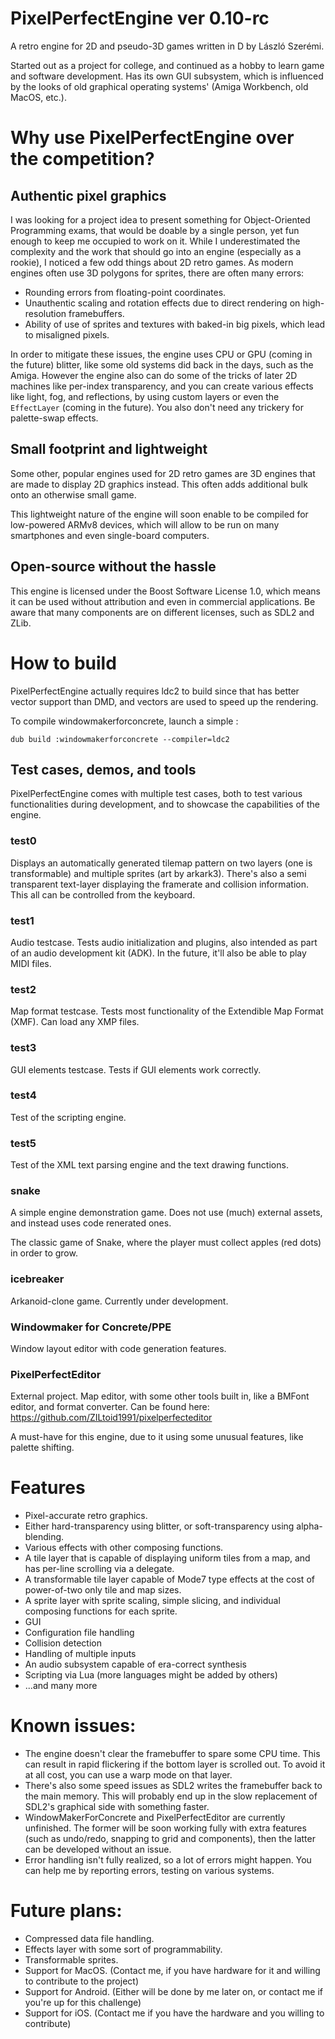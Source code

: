 # PixelPerfectEngine ver 0.10-rc

A retro engine for 2D and pseudo-3D games written in D by László Szerémi.

Started out as a project for college, and continued as a hobby to learn game and software development. Has its own GUI
subsystem, which is influenced by the looks of old graphical operating systems' (Amiga Workbench, old MacOS, etc.).

# Why use PixelPerfectEngine over the competition?

## Authentic pixel graphics

I was looking for a project idea to present something for Object-Oriented Programming exams, that would be doable by a 
single person, yet fun enough to keep me occupied to work on it. While I underestimated the complexity and the work 
that should go into an engine (especially as a rookie), I noticed a few odd things about 2D retro games. As modern 
engines often use 3D polygons for sprites, there are often many errors:

* Rounding errors from floating-point coordinates.
* Unauthentic scaling and rotation effects due to direct rendering on high-resolution framebuffers.
* Ability of use of sprites and textures with baked-in big pixels, which lead to misaligned pixels.

In order to mitigate these issues, the engine uses CPU or GPU (coming in the future) blitter, like some old systems did
back in the days, such as the Amiga. However the engine also can do some of the tricks of later 2D machines like 
per-index transparency, and you can create various effects like light, fog, and reflections, by using custom layers or
even the `EffectLayer` (coming in the future). You also don't need any trickery for palette-swap effects.

## Small footprint and lightweight

Some other, popular engines used for 2D retro games are 3D engines that are made to display 2D graphics instead. This 
often adds additional bulk onto an otherwise small game.

This lightweight nature of the engine will soon enable to be compiled for low-powered ARMv8 devices, which will allow 
to be run on many smartphones and even single-board computers.

## Open-source without the hassle

This engine is licensed under the Boost Software License 1.0, which means it can be used without attribution and even 
in commercial applications. Be aware that many components are on different licenses, such as SDL2 and ZLib.

# How to build

PixelPerfectEngine actually requires ldc2 to build since that has better vector support than DMD, and vectors are used 
to speed up the rendering.

To compile windowmakerforconcrete, launch a simple :
```
dub build :windowmakerforconcrete --compiler=ldc2
```

## Test cases, demos, and tools

PixelPerfectEngine comes with multiple test cases, both to test various functionalities during development, and to 
showcase the capabilities of the engine.

### test0

Displays an automatically generated tilemap pattern on two layers (one is transformable) and multiple sprites (art by
arkark3). There's also a semi transparent text-layer displaying the framerate and collision information. This all can
be controlled from the keyboard.

### test1

Audio testcase. Tests audio initialization and plugins, also intended as part of an audio development kit (ADK). In the
future, it'll also be able to play MIDI files.

### test2

Map format testcase. Tests most functionality of the Extendible Map Format (XMF). Can load any XMP files.

### test3

GUI elements testcase. Tests if GUI elements work correctly.

### test4

Test of the scripting engine.

### test5

Test of the XML text parsing engine and the text drawing functions.

### snake

A simple engine demonstration game. Does not use (much) external assets, and instead uses code renerated ones.

The classic game of Snake, where the player must collect apples (red dots) in order to grow.

### icebreaker

Arkanoid-clone game. Currently under development.

### Windowmaker for Concrete/PPE

Window layout editor with code generation features.

### PixelPerfectEditor

External project. Map editor, with some other tools built in, like a BMFont editor, and format converter. Can be found
here: https://github.com/ZILtoid1991/pixelperfecteditor

A must-have for this engine, due to it using some unusual features, like palette shifting.

# Features

* Pixel-accurate retro graphics.
* Either hard-transparency using blitter, or soft-transparency using alpha-blending.
* Various effects with other composing functions.
* A tile layer that is capable of displaying uniform tiles from a map, and has per-line scrolling via a delegate.
* A transformable tile layer capable of Mode7 type effects at the cost of power-of-two only tile and map sizes.
* A sprite layer with sprite scaling, simple slicing, and individual composing functions for each sprite.
* GUI
* Configuration file handling
* Collision detection
* Handling of multiple inputs
* An audio subsystem capable of era-correct synthesis
* Scripting via Lua (more languages might be added by others)
* ...and many more

# Known issues:

* The engine doesn't clear the framebuffer to spare some CPU time. This can result in rapid flickering if the bottom 
layer is scrolled out. To avoid it at all cost, you can use a warp mode on that layer.
* There's also some speed issues as SDL2 writes the framebuffer back to the main memory. This will probably end up in 
the slow replacement of SDL2's graphical side with something faster.
* WindowMakerForConcrete and PixelPerfectEditor are currently unfinished. The former will be soon working fully with 
extra features (such as undo/redo, snapping to grid and components), then the latter can be developed without an issue.
* Error handling isn't fully realized, so a lot of errors might happen. You can help me by reporting errors, testing on
various systems.

# Future plans:

* Compressed data file handling.
* Effects layer with some sort of programmability.
* Transformable sprites.
* Support for MacOS. (Contact me, if you have hardware for it and willing to contribute to the project)
* Support for Android. (Either will be done by me later on, or contact me if you're up for this challenge)
* Support for iOS. (Contact me if you have the hardware and you willing to contribute)